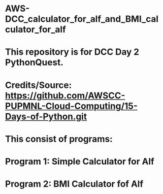 # AWS-DCC_calculator_for_alf_and_BMI_calculator_for_alf
# This repository is for DCC Day 2 PythonQuest. 
#
# Credits/Source: https://github.com/AWSCC-PUPMNL-Cloud-Computing/15-Days-of-Python.git
#
# This consist of programs: 
# Program 1: Simple Calculator for Alf
# Program 2: BMI Calculator fof Alf
